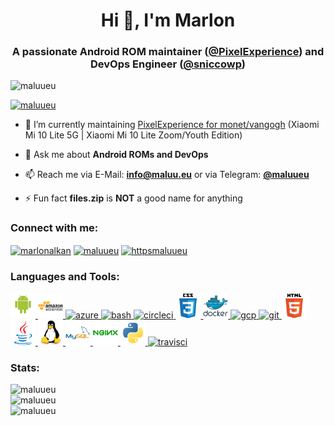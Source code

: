 <h1 align="center">Hi 👋, I'm Marlon</h1>
<h3 align="center">A passionate Android ROM maintainer (<a href="https://github.com/PixelExperience">@PixelExperience</a>) and DevOps Engineer (<a href="https://github.com/sniccowp">@sniccowp</a>)</h3>

<p align="left"> <img src="https://komarev.com/ghpvc/?username=maluueu&label=Profile%20views&color=0e75b6&style=flat" alt="maluueu" /> </p>

<p align="left"> <a href="https://github.com/ryo-ma/github-profile-trophy"><img src="https://github-profile-trophy.vercel.app/?username=maluueu" alt="maluueu" /></a> </p>

- 🔭 I’m currently maintaining [PixelExperience for monet/vangogh](https://github.com/PixelExperience-Devices/device_xiaomi_sm7250-common) (Xiaomi Mi 10 Lite 5G | Xiaomi Mi 10 Lite Zoom/Youth Edition)

- 💬 Ask me about **Android ROMs and DevOps**

- 📫 Reach me via E-Mail: [**info@maluu.eu**](mailto:info@maluu.eu) or via Telegram: [**@maluueu**](https://t.me/maluueu)

- ⚡ Fun fact **files.zip** is **NOT** a good name for anything

<h3 align="left">Connect with me:</h3>
<p align="left">
<a href="https://linkedin.com/in/marlonalkan" target="blank"><img align="center" src="https://raw.githubusercontent.com/rahuldkjain/github-profile-readme-generator/master/src/images/icons/Social/linked-in-alt.svg" alt="marlonalkan" height="30" width="40" /></a>
<a href="https://fb.com/maluueu" target="blank"><img align="center" src="https://raw.githubusercontent.com/rahuldkjain/github-profile-readme-generator/master/src/images/icons/Social/facebook.svg" alt="maluueu" height="30" width="40" /></a>
<a href="https://instagram.com/httpsmaluueu" target="blank"><img align="center" src="https://raw.githubusercontent.com/rahuldkjain/github-profile-readme-generator/master/src/images/icons/Social/instagram.svg" alt="httpsmaluueu" height="30" width="40" /></a>
</p>

<h3 align="left">Languages and Tools:</h3>
<p align="left"> <a href="https://developer.android.com" target="_blank" rel="noreferrer"> <img src="https://raw.githubusercontent.com/devicons/devicon/master/icons/android/android-original-wordmark.svg" alt="android" width="40" height="40"/> </a> <a href="https://aws.amazon.com" target="_blank" rel="noreferrer"> <img src="https://raw.githubusercontent.com/devicons/devicon/master/icons/amazonwebservices/amazonwebservices-original-wordmark.svg" alt="aws" width="40" height="40"/> </a> <a href="https://azure.microsoft.com/en-in/" target="_blank" rel="noreferrer"> <img src="https://www.vectorlogo.zone/logos/microsoft_azure/microsoft_azure-icon.svg" alt="azure" width="40" height="40"/> </a> <a href="https://www.gnu.org/software/bash/" target="_blank" rel="noreferrer"> <img src="https://www.vectorlogo.zone/logos/gnu_bash/gnu_bash-icon.svg" alt="bash" width="40" height="40"/> </a> <a href="https://circleci.com" target="_blank" rel="noreferrer"> <img src="https://www.vectorlogo.zone/logos/circleci/circleci-icon.svg" alt="circleci" width="40" height="40"/> </a> <a href="https://www.w3schools.com/css/" target="_blank" rel="noreferrer"> <img src="https://raw.githubusercontent.com/devicons/devicon/master/icons/css3/css3-original-wordmark.svg" alt="css3" width="40" height="40"/> </a> <a href="https://www.docker.com/" target="_blank" rel="noreferrer"> <img src="https://raw.githubusercontent.com/devicons/devicon/master/icons/docker/docker-original-wordmark.svg" alt="docker" width="40" height="40"/> </a> <a href="https://cloud.google.com" target="_blank" rel="noreferrer"> <img src="https://www.vectorlogo.zone/logos/google_cloud/google_cloud-icon.svg" alt="gcp" width="40" height="40"/> </a> <a href="https://git-scm.com/" target="_blank" rel="noreferrer"> <img src="https://www.vectorlogo.zone/logos/git-scm/git-scm-icon.svg" alt="git" width="40" height="40"/> </a> <a href="https://www.w3.org/html/" target="_blank" rel="noreferrer"> <img src="https://raw.githubusercontent.com/devicons/devicon/master/icons/html5/html5-original-wordmark.svg" alt="html5" width="40" height="40"/> </a> <a href="https://www.java.com" target="_blank" rel="noreferrer"> <img src="https://raw.githubusercontent.com/devicons/devicon/master/icons/java/java-original.svg" alt="java" width="40" height="40"/> </a> <a href="https://www.linux.org/" target="_blank" rel="noreferrer"> <img src="https://raw.githubusercontent.com/devicons/devicon/master/icons/linux/linux-original.svg" alt="linux" width="40" height="40"/> </a> <a href="https://www.mysql.com/" target="_blank" rel="noreferrer"> <img src="https://raw.githubusercontent.com/devicons/devicon/master/icons/mysql/mysql-original-wordmark.svg" alt="mysql" width="40" height="40"/> </a> <a href="https://www.nginx.com" target="_blank" rel="noreferrer"> <img src="https://raw.githubusercontent.com/devicons/devicon/master/icons/nginx/nginx-original.svg" alt="nginx" width="40" height="40"/> </a> <a href="https://www.python.org" target="_blank" rel="noreferrer"> <img src="https://raw.githubusercontent.com/devicons/devicon/master/icons/python/python-original.svg" alt="python" width="40" height="40"/> </a> <a href="https://travis-ci.org" target="_blank" rel="noreferrer"> <img src="https://www.vectorlogo.zone/logos/travis-ci/travis-ci-icon.svg" alt="travisci" width="40" height="40"/> </a> </p>

<h3 align="left">Stats:</h3>
<div class="row">
  <div class="column">
    <img src="https://github-readme-stats.vercel.app/api/top-langs?username=maluueu&show_icons=true&locale=en&layout=compact" alt="maluueu" style="width:33%">
  </div>
  <div class="column">
    <img src="https://github-readme-stats.vercel.app/api?username=maluueu&show_icons=true&locale=en" alt="maluueu" style="width:33%">
  </div>
  <div class="column">
    <img src="https://github-readme-streak-stats.herokuapp.com/?user=maluueu&" alt="maluueu" style="width:33%">
  </div>
</div>
